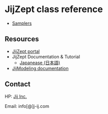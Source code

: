 # JijZept class reference


- [Samplers](reference/sampler.md)

## Resources

- [JijZept portal](https://jijzept.com)
- JijZept Documentation & Tutorial
    * [Japanease (日本語)](https://www.documentation.jijzept.com/)
- [JijModeling documentation](https://jijmodeling-docs.jij-cloud.com/)


## Contact

HP: [Jij Inc.](https://www.j-ij.com/)

Email: info[@]j-ij.com
